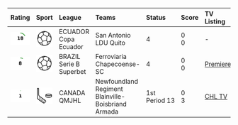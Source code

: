 | Rating                                                                                                                                 | Sport                                                                                                            | League                     | Teams                                                 | Status        | Score   | TV Listing                                                           |
|:---------------------------------------------------------------------------------------------------------------------------------------|:-----------------------------------------------------------------------------------------------------------------|:---------------------------|:------------------------------------------------------|:--------------|:--------|:---------------------------------------------------------------------|
| <img src="https://raw.githubusercontent.com/BlakeDuncan25/Donut-SVG-Ratings/bac4e4a278175106499642192132b1786a9aec38/18.svg" alt="18"> | <img src="https://raw.githubusercontent.com/BlakeDuncan25/Donut-SVG-Ratings/master/soccer.png" alt="Soccer">     | ECUADOR<br>Copa Ecuador    | San Antonio<br>LDU Quito                              | 4             | 0<br>0  | -                                                                    |
| <img src="https://raw.githubusercontent.com/BlakeDuncan25/Donut-SVG-Ratings/bac4e4a278175106499642192132b1786a9aec38/8.svg" alt="8">   | <img src="https://raw.githubusercontent.com/BlakeDuncan25/Donut-SVG-Ratings/master/soccer.png" alt="Soccer">     | BRAZIL<br>Serie B Superbet | Ferroviaria<br>Chapecoense-SC                         | 4             | 0<br>0  | <a href="https://www.sling.com/international/brazilian">Premiere</a> |
| <img src="https://raw.githubusercontent.com/BlakeDuncan25/Donut-SVG-Ratings/bac4e4a278175106499642192132b1786a9aec38/1.svg" alt="1">   | <img src="https://raw.githubusercontent.com/BlakeDuncan25/Donut-SVG-Ratings/master/hockey.png" alt="Ice Hockey"> | CANADA<br>QMJHL            | Newfoundland Regiment<br>Blainville-Boisbriand Armada | 1st Period 13 | 0<br>3  | <a href="https://watch.chl.ca/qmjhl_chl">CHL TV</a>                  |